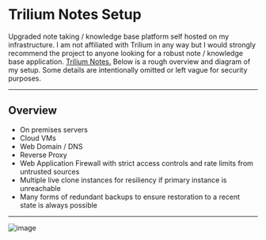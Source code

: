 # Trilium Notes Setup

Upgraded note taking / knowledge base platform self hosted on my infrastructure. I am not affiliated with Trilium in any way but I would strongly recommend the project to anyone looking for a robust note / knowledge base application. [Trilium Notes.](https://github.com/TriliumNext/Trilium) Below is a rough overview and diagram of my setup. Some details are intentionally omitted or left vague for security purposes.

---

## Overview 
- On premises servers
- Cloud VMs
- Web Domain / DNS
- Reverse Proxy
- Web Application Firewall with strict access controls and rate limits from untrusted sources
- Multiple live clone instances for resiliency if primary instance is unreachable
- Many forms of redundant backups to ensure restoration to a recent state is always possible

---

![image](https://github.com/user-attachments/assets/f798fd19-2afb-41d7-abc1-ba40aededb40)
